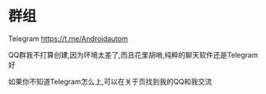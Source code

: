 # 群组

Telegram
https://t.me/Androidautom

QQ群我不打算创建,因为环境太差了,而且花里胡哨,纯粹的聊天软件还是Telegram好

如果你不知道Telegram怎么上,可以在关于页找到我的QQ和我交流